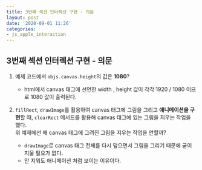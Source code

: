```yaml
---
title: 3번째 섹션 인터렉션 구현 - 의문
layout: post
date: '2020-09-01 11:26'
categories:
- js_apple_interaction
---
```


## 3번째 섹션 인터렉션 구현 - 의문

1. 예제 코드에서 `objs.canvas.height`의 값은 **1080**?    
   - html에서 canvas 태그에 선언한 width , height 값이 각각 1920 / 1080 이므로 1080 값이 출력된다.

2. `fillRect`, `drawImage`를 활용하여 canvas 태그에 그림을 그리고 **애니메이션을 구현**할 때, `clearRect` 메서드를 활용해 canvas 태그에 있는 그림을 지우는 작업을 했다.  
   위 예제에선 왜 canvas 태그에 그려진 그림을 지우는 작업을 안할까?  
   - `drawImage`로 canvas 태그 전체를 다시 덮으면서 그림을 그리기 때문에 굳이 지울 필요가 없다.  
   - 안 지워도 애니메이션 처럼 보이는 이유이다.

